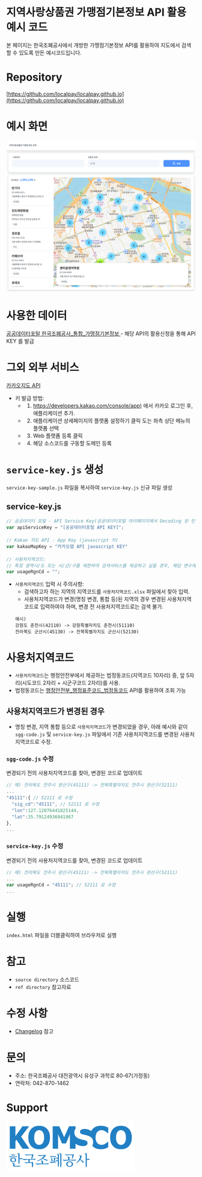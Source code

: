 지역사랑상품권 가맹점기본정보 API 활용 예시 코드
======================

본 페이지는 한국조폐공사에서 개방한 가맹점기본정보 API를 활용하여 지도에서 검색할 수 있도록 만든 예시코드입니다.

# Repository
[https://github.com/localpay/localpay.github.io](https://github.com/localpay/localpay.github.io)

# 예시 화면
![예시 화면][screen_sample]


# 사용한 데이터
[공공데이터포털 한국조폐공사_통합_가맹점기본정보 ][komsco_api] - 해당 API의 활용신청을 통해 API KEY 를 발급

# 그외 외부 서비스
[카카오지도 API][kakao_map_api] 
 * 키 발급 방법:
   * 1. [https://developers.kakao.com/console/app)](https://developers.kakao.com/console/app) 에서 카카오 로그인 후, 애플리케이션 추가.
   * 2. 애플리케이션 상세페이지의 플랫폼 설정하기 클릭 도는 좌측 상단 메뉴의 플랫폼 선택
   * 3. Web 플랫폼 등록 클릭
   * 4. 해당 소스코드를 구동할 도메인 등록


# `service-key.js` 생성
`service-key-sample.js` 파일을 복사하여 `service-key.js` 신규 파일 생성

## service-key.js
``` javascript
// 공공데이터 포털 - API Service Key(공공데이터포털 마이페이지에서 Decoding 된 인증키)
var apiServiceKey = "[공공데이터포털 API KEY]";

// Kakao 지도 API - App Key (javascript 키)
var kakaoMapKey = "카카오맵 API javascript KEY"

// 사용처지역코드:
// 특정 광역시/도 또는 시/군/구를 제한하여 검색서비스를 제공하고 싶을 경우, 해당 변수에 법정동 코드의 앞 5자리 입력 (지역별 코드는 `사용처지역코드.xlsx` 참고)
var usageRgnCd = "";
```

* `사용처지역코드` 입력 시 주의사항:
  * 검색하고자 하는 지역의 지역코드를 `사용처지역코드.xlsx` 파일에서 찾아 입력.
  * 사용처지역코드가 변경(명칭 변경, 통합 등)된 지역의 경우 변경된 사용처지역코드로 입력하여야 하며, 변경 전 사용처지역코드로는 검색 불가.  
  ```
  예시)
  강원도 춘천시(42110) -> 강원특별자치도 춘천시(51110)
  전라북도 군산시(45130) -> 전북특별자치도 군산시(52130)
  ```

# 사용처지역코드
* `사용처지역코드`는 행정안전부에서 제공하는 법정동코드(지역코드 10자리) 중, 앞 5자리(시도코드 2자리 + 시군구코드 2자리)를 사용.
* 법정동코드는 [행정안전부_행정표준코드_법정동코드](https://www.data.go.kr/data/15077871/openapi.do) API를 활용하여 조회 가능

## 사용처지역코드가 변경된 경우
* 명칭 변경, 지역 통합 등으로 `사용처지역코드`가 변경되었을 경우, 아래 예시와 같이 `sgg-code.js` 및 `service-key.js` 파일에서 기존 사용처지역코드를 변경된 사용처지역코드로 수정.

### `sgg-code.js` 수정
변경되기 전의 사용처지역코드를 찾아, 변경된 코드로 업데이트
``` javascript
// 예) 전라북도 전주시 완산구(45111) -> 전북특별자치도 전주시 완산구(52111)
...
"45111":{ // 52111 로 수정
  "sig_cd":"45111", // 52111 로 수정
  "lon":127.12076441825144,
  "lat":35.79124936941967
},
...
```
### `service-key.js` 수정
변경되기 전의 사용처지역코드를 찾아, 변경된 코드로 업데이트
``` javascript
// 예) 전라북도 전주시 완산구(45111) -> 전북특별자치도 전주시 완산구(52111)
...
var usageRgnCd = "45111"; // 52111 로 수정
...
```

# 실행
`index.html` 파일을 더블클릭하여 브라우저로 실행

# 참고
* `source directory` 소스코드
* `ref directory` 참고자료

# 수정 사항
* [Changelog][changelog] 참고

# 문의
* 주소: 한국조폐공사 대전광역시 유성구 과학로 80-67(가정동)
* 연락처: 042-870-1462

# Support
![한국조폐공사][komsco_logo]


[komsco_api]: https://www.data.go.kr/data/15119539/openapi.do "공공데이터포털 한국조폐공사 통합가맹점기본정보"
[kakao_map_api]: https://apis.map.kakao.com/ "카카오 지도 API"
[komsco_logo]: ./ref/komsco_logo.jpg "한국조폐공사"
[screen_sample]: ./ref/screen_sample.png "화면 예시"
[changelog]:  ./CHANGELOG.md "수정 사항"
